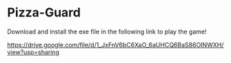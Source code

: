 # Pizza-Guard

Download and install the exe file in the following link to play the game!

https://drive.google.com/file/d/1_JxFnV6bC6XaO_6aUHCQ6BaS86OINWXH/view?usp=sharing
